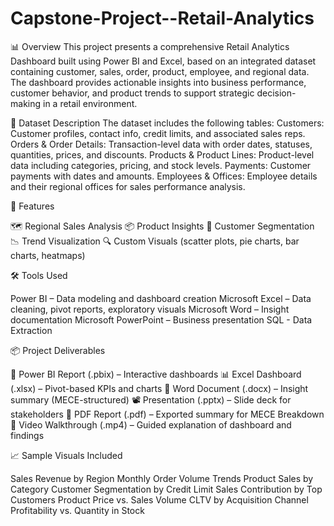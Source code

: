 # Capstone-Project--Retail-Analytics

📊 Overview
This project presents a comprehensive Retail Analytics Dashboard built using Power BI and Excel, based on an integrated dataset containing customer, sales, order, product, employee, and regional data. The dashboard provides actionable insights into business performance, customer behavior, and product trends to support strategic decision-making in a retail environment.

📁 Dataset Description
The dataset includes the following tables:
Customers: Customer profiles, contact info, credit limits, and associated sales reps.
Orders & Order Details: Transaction-level data with order dates, statuses, quantities, prices, and discounts.
Products & Product Lines: Product-level data including categories, pricing, and stock levels.
Payments: Customer payments with dates and amounts.
Employees & Offices: Employee details and their regional offices for sales performance analysis.

📌 Features

🗺️ Regional Sales Analysis
📦 Product Insights
👥 Customer Segmentation
📉 Trend Visualization
🔍 Custom Visuals (scatter plots, pie charts, bar charts, heatmaps)

🛠 Tools Used

Power BI – Data modeling and dashboard creation
Microsoft Excel – Data cleaning, pivot reports, exploratory visuals
Microsoft Word – Insight documentation
Microsoft PowerPoint – Business presentation
SQL - Data Extraction

📦 Project Deliverables

📁 Power BI Report (.pbix) – Interactive dashboards
📊 Excel Dashboard (.xlsx) – Pivot-based KPIs and charts
📝 Word Document (.docx) – Insight summary (MECE-structured)
📽 Presentation (.pptx) – Slide deck for stakeholders
📄 PDF Report (.pdf) – Exported summary for MECE Breakdown
🎥 Video Walkthrough (.mp4) – Guided explanation of dashboard and findings

📈 Sample Visuals Included

Sales Revenue by Region
Monthly Order Volume Trends
Product Sales by Category
Customer Segmentation by Credit Limit
Sales Contribution by Top Customers
Product Price vs. Sales Volume
CLTV by Acquisition Channel
Profitability vs. Quantity in Stock
